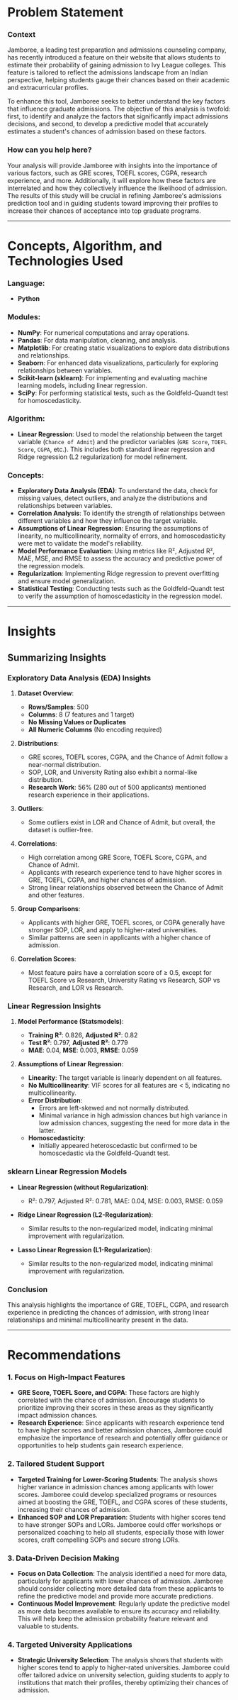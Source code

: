 # **Problem Statement**

### **Context**

Jamboree, a leading test preparation and admissions counseling company, has recently introduced a feature on their website that allows students to estimate their probability of gaining admission to Ivy League colleges. This feature is tailored to reflect the admissions landscape from an Indian perspective, helping students gauge their chances based on their academic and extracurricular profiles.

To enhance this tool, Jamboree seeks to better understand the key factors that influence graduate admissions. The objective of this analysis is twofold: first, to identify and analyze the factors that significantly impact admissions decisions, and second, to develop a predictive model that accurately estimates a student's chances of admission based on these factors.


### **How can you help here?**

Your analysis will provide Jamboree with insights into the importance of various factors, such as GRE scores, TOEFL scores, CGPA, research experience, and more. Additionally, it will explore how these factors are interrelated and how they collectively influence the likelihood of admission. The results of this study will be crucial in refining Jamboree's admissions prediction tool and in guiding students toward improving their profiles to increase their chances of acceptance into top graduate programs.

---
# Concepts, Algorithm, and Technologies Used

### Language:
- **Python**

### Modules:
- **NumPy**: For numerical computations and array operations.
- **Pandas**: For data manipulation, cleaning, and analysis.
- **Matplotlib**: For creating static visualizations to explore data distributions and relationships.
- **Seaborn**: For enhanced data visualizations, particularly for exploring relationships between variables.
- **Scikit-learn (sklearn)**: For implementing and evaluating machine learning models, including linear regression.
- **SciPy**: For performing statistical tests, such as the Goldfeld-Quandt test for homoscedasticity.

### Algorithm:
- **Linear Regression**: Used to model the relationship between the target variable (`Chance of Admit`) and the predictor variables (`GRE Score`, `TOEFL Score`, `CGPA`, etc.). This includes both standard linear regression and Ridge regression (L2 regularization) for model refinement.

### Concepts:
- **Exploratory Data Analysis (EDA)**: To understand the data, check for missing values, detect outliers, and analyze the distributions and relationships between variables.
- **Correlation Analysis**: To identify the strength of relationships between different variables and how they influence the target variable.
- **Assumptions of Linear Regression**: Ensuring the assumptions of linearity, no multicollinearity, normality of errors, and homoscedasticity were met to validate the model's reliability.
- **Model Performance Evaluation**: Using metrics like R², Adjusted R², MAE, MSE, and RMSE to assess the accuracy and predictive power of the regression models.
- **Regularization**: Implementing Ridge regression to prevent overfitting and ensure model generalization.
- **Statistical Testing**: Conducting tests such as the Goldfeld-Quandt test to verify the assumption of homoscedasticity in the regression model.

---
# **Insights**

## Summarizing Insights

### Exploratory Data Analysis (EDA) Insights

1. **Dataset Overview**:
   - **Rows/Samples**: 500
   - **Columns**: 8 (7 features and 1 target)
   - **No Missing Values or Duplicates**
   - **All Numeric Columns** (No encoding required)

2. **Distributions**:
   - GRE scores, TOEFL scores, CGPA, and the Chance of Admit follow a near-normal distribution.
   - SOP, LOR, and University Rating also exhibit a normal-like distribution.
   - **Research Work**: 56% (280 out of 500 applicants) mentioned research experience in their applications.

3. **Outliers**:
   - Some outliers exist in LOR and Chance of Admit, but overall, the dataset is outlier-free.

4. **Correlations**:
   - High correlation among GRE Score, TOEFL Score, CGPA, and Chance of Admit.
   - Applicants with research experience tend to have higher scores in GRE, TOEFL, CGPA, and higher chances of admission.
   - Strong linear relationships observed between the Chance of Admit and other features.

5. **Group Comparisons**:
   - Applicants with higher GRE, TOEFL scores, or CGPA generally have stronger SOP, LOR, and apply to higher-rated universities.
   - Similar patterns are seen in applicants with a higher chance of admission.

6. **Correlation Scores**:
   - Most feature pairs have a correlation score of ≥ 0.5, except for TOEFL Score vs Research, University Rating vs Research, SOP vs Research, and LOR vs Research.

### Linear Regression Insights

1. **Model Performance (Statsmodels)**:
   - **Training R²**: 0.826, **Adjusted R²**: 0.82
   - **Test R²**: 0.797, **Adjusted R²**: 0.779
   - **MAE**: 0.04, **MSE**: 0.003, **RMSE**: 0.059

2. **Assumptions of Linear Regression**:
   - **Linearity**: The target variable is linearly dependent on all features.
   - **No Multicollinearity**: VIF scores for all features are < 5, indicating no multicollinearity.
   - **Error Distribution**:
     - Errors are left-skewed and not normally distributed.
     - Minimal variance in high admission chances but high variance in low admission chances, suggesting the need for more data in the latter.
   - **Homoscedasticity**:
     - Initially appeared heteroscedastic but confirmed to be homoscedastic via the Goldfeld-Quandt test.

### sklearn Linear Regression Models

- **Linear Regression (without Regularization)**:
  - R²: 0.797, Adjusted R²: 0.781, MAE: 0.04, MSE: 0.003, RMSE: 0.059

- **Ridge Linear Regression (L2-Regularization)**:
  - Similar results to the non-regularized model, indicating minimal improvement with regularization.

- **Lasso Linear Regression (L1-Regularization)**:
  - Similar results to the non-regularized model, indicating minimal improvement with regularization.

### Conclusion
This analysis highlights the importance of GRE, TOEFL, CGPA, and research experience in predicting the chances of admission, with strong linear relationships and minimal multicollinearity present in the data.

---
# **Recommendations**

### 1. Focus on High-Impact Features
- **GRE Score, TOEFL Score, and CGPA**: These factors are highly correlated with the chance of admission. Encourage students to prioritize improving their scores in these areas as they significantly impact admission chances.
- **Research Experience**: Since applicants with research experience tend to have higher scores and better admission chances, Jamboree could emphasize the importance of research and potentially offer guidance or opportunities to help students gain research experience.

### 2. Tailored Student Support
- **Targeted Training for Lower-Scoring Students**: The analysis shows higher variance in admission chances among applicants with lower scores. Jamboree could develop specialized programs or resources aimed at boosting the GRE, TOEFL, and CGPA scores of these students, increasing their chances of admission.
- **Enhanced SOP and LOR Preparation**: Students with higher scores tend to have stronger SOPs and LORs. Jamboree could offer workshops or personalized coaching to help all students, especially those with lower scores, craft compelling SOPs and secure strong LORs.

### 3. Data-Driven Decision Making
- **Focus on Data Collection**: The analysis identified a need for more data, particularly for applicants with lower chances of admission. Jamboree should consider collecting more detailed data from these applicants to refine the predictive model and provide more accurate predictions.
- **Continuous Model Improvement**: Regularly update the predictive model as more data becomes available to ensure its accuracy and reliability. This will help keep the admission probability feature relevant and valuable to students.

### 4. Targeted University Applications
- **Strategic University Selection**: The analysis shows that students with higher scores tend to apply to higher-rated universities. Jamboree could offer tailored advice on university selection, guiding students to apply to institutions that match their profiles, thereby optimizing their chances of admission.